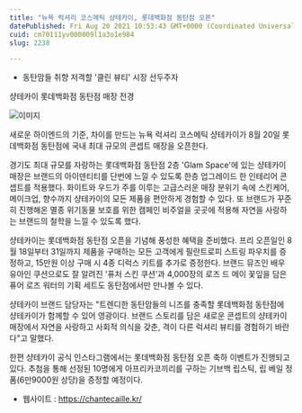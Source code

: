 ```yaml
---
title: "뉴욕 럭셔리 코스메틱 샹테카이, 롯데백화점 동탄점 오픈"
datePublished: Fri Aug 20 2021 10:53:43 GMT+0000 (Coordinated Universal Time)
cuid: cm70111yv000009l1a3o1e984
slug: 2238

---
```



- 동탄맘들 취향 저격할 '클린 뷰티' 시장 선두주자

샹테카이 롯데백화점 동탄점 매장 전경

![이미지](https://cdn.hashnode.com/res/hashnode/image/upload/v1739250813621/734cb895-672b-4a20-b478-196324b94916.jpeg)

새로운 하이엔드의 기준, 차이를 만드는 뉴욕 럭셔리 코스메틱 샹테카이가 8월 20일 롯데백화점 동탄점에 국내 최대 규모의 콘셉트 매장을 오픈한다.

경기도 최대 규모를 자랑하는 롯데백화점 동탄점 2층 'Glam Space'에 있는 샹테카이 매장은 브랜드의 아이덴티티를 단번에 느낄 수 있도록 한층 업그레이드 한 인테리어 콘셉트를 적용했다. 화이트와 우드가 주를 이루는 고급스러운 매장 분위기 속에 스킨케어, 메이크업, 향수까지 샹테카이의 모든 제품을 편안하게 경험할 수 있다. 또 브랜드가 꾸준히 진행해온 멸종 위기동물 보호를 위한 캠페인 비주얼을 곳곳에 적용해 자연을 사랑하는 브랜드의 철학을 느낄 수 있도록 했다.

샹테카이는 롯데백화점 동탄점 오픈을 기념해 풍성한 혜택을 준비했다. 프리 오픈일인 8월 18일부터 31일까지 제품을 구매하는 모든 고객에게 필란트로피 스트링 파우치를 증정하고, 15만원 이상 구매 시 4종 디럭스 키트를 추가로 증정한다. 브랜드 뮤즈인 배우 유아인 쿠션으로도 잘 알려진 '퓨처 스킨 쿠션'과 4,000장의 로즈 드 메이 꽃잎을 담은 퓨어 로즈 워터의 기획 세트도 동탄점에서만 만나볼 수 있다.

샹테카이 브랜드 담당자는 "트렌디한 동탄맘들의 니즈를 충족할 롯데백화점 동탄점에 샹테카이가 함께할 수 있어 영광이다. 브랜드 스토리를 담은 새로운 콘셉트의 샹테카이 매장에서 자연을 사랑하고 사회적 의식을 갖춘, 격이 다른 럭셔리 뷰티를 경험하기 바란다"고 말했다.

한편 샹테카이 공식 인스타그램에서는 롯데백화점 동탄점 오픈 축하 이벤트가 진행되고 있다. 추첨을 통해 선정된 10명에게 아프리카코끼리를 구하는 기브백 립스틱, 립 베일 정품(6만9000원 상당)을 증정할 예정이다.

- 웹사이트 : https://chantecaille.kr/